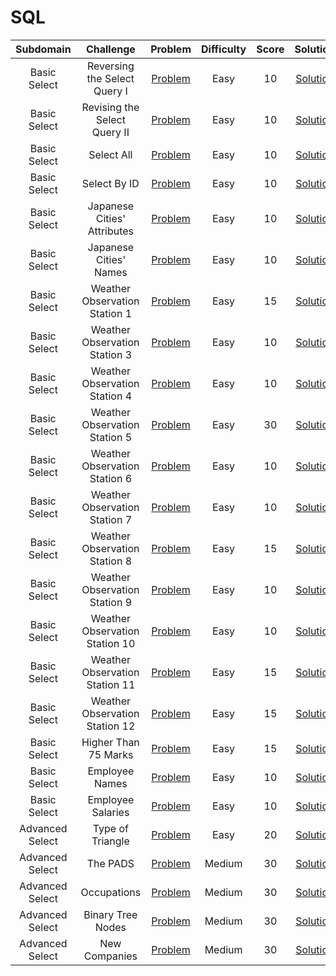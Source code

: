 # SQL

|    Subdomain    |           Challenge            |                                         Problem                                         | Difficulty | Score |                                           Solution                                            |
| :-------------: | :----------------------------: | :-------------------------------------------------------------------------------------: | :--------: | :---: | :-------------------------------------------------------------------------------------------: |
|  Basic Select   |  Reversing the Select Query I  |   [Problem](https://www.hackerrank.com/challenges/revising-the-select-query/problem)    |    Easy    |  10   |    [Solution](/01%20-%20Basic%20Select/01%20-%20Reversing%20the%20Select%20Query%20I.sql)     |
|  Basic Select   |  Revising the Select Query II  |  [Problem](https://www.hackerrank.com/challenges/revising-the-select-query-2/problem)   |    Easy    |  10   |    [Solution](/01%20-%20Basic%20Select/02%20-%20Reversing%20the%20Select%20Query%20II.sql)    |
|  Basic Select   |           Select All           |         [Problem](https://www.hackerrank.com/challenges/select-all-sql/problem)         |    Easy    |  10   |                [Solution](/01%20-%20Basic%20Select/03%20-%20Select%20All.sql)                 |
|  Basic Select   |          Select By ID          |          [Problem](https://www.hackerrank.com/challenges/select-by-id/problem)          |    Easy    |  10   |              [Solution](/01%20-%20Basic%20Select/04%20-%20Select%20By%20ID.sql)               |
|  Basic Select   |  Japanese Cities' Attributes   |   [Problem](https://www.hackerrank.com/challenges/japanese-cities-attributes/problem)   |    Easy    |  10   |       [Solution](/01%20-%20Basic%20Select/05%20-%20Japanese%20Cities'%20Attributes.sql)       |
|  Basic Select   |     Japanese Cities' Names     |      [Problem](https://www.hackerrank.com/challenges/japanese-cities-name/problem)      |    Easy    |  10   |         [Solution](/01%20-%20Basic%20Select/06%20-%20Japanese%20Cities'%20Names.sql)          |
|  Basic Select   | Weather Observation Station 1  | [Problem](https://www.hackerrank.com/challenges/weather-observation-station-1/problem)  |    Easy    |  15   |     [Solution](/01%20-%20Basic%20Select/07%20-%20Weather%20Observation%20Station%201.sql)     |
|  Basic Select   | Weather Observation Station 3  | [Problem](https://www.hackerrank.com/challenges/weather-observation-station-3/problem)  |    Easy    |  10   |     [Solution](/01%20-%20Basic%20Select/08%20-%20Weather%20Observation%20Station%203.sql)     |
|  Basic Select   | Weather Observation Station 4  | [Problem](https://www.hackerrank.com/challenges/weather-observation-station-4/problem)  |    Easy    |  10   |     [Solution](/01%20-%20Basic%20Select/09%20-%20Weather%20Observation%20Station%204.sql)     |
|  Basic Select   | Weather Observation Station 5  | [Problem](https://www.hackerrank.com/challenges/weather-observation-station-5/problem)  |    Easy    |  30   |     [Solution](/01%20-%20Basic%20Select/10%20-%20Weather%20Observation%20Station%205.sql)     |
|  Basic Select   | Weather Observation Station 6  | [Problem](https://www.hackerrank.com/challenges/weather-observation-station-6/problem)  |    Easy    |  10   |     [Solution](/01%20-%20Basic%20Select/11%20-%20Weather%20Observation%20Station%206.sql)     |
|  Basic Select   | Weather Observation Station 7  | [Problem](https://www.hackerrank.com/challenges/weather-observation-station-7/problem)  |    Easy    |  10   |     [Solution](/01%20-%20Basic%20Select/12%20-%20Weather%20Observation%20Station%207.sql)     |
|  Basic Select   | Weather Observation Station 8  | [Problem](https://www.hackerrank.com/challenges/weather-observation-station-8/problem)  |    Easy    |  15   |     [Solution](/01%20-%20Basic%20Select/13%20-%20Weather%20Observation%20Station%208.sql)     |
|  Basic Select   | Weather Observation Station 9  | [Problem](https://www.hackerrank.com/challenges/weather-observation-station-9/problem)  |    Easy    |  10   |     [Solution](/01%20-%20Basic%20Select/14%20-%20Weather%20Observation%20Station%209.sql)     |
|  Basic Select   | Weather Observation Station 10 | [Problem](https://www.hackerrank.com/challenges/weather-observation-station-10/problem) |    Easy    |  10   |    [Solution](/01%20-%20Basic%20Select/15%20-%20Weather%20Observation%20Station%2010.sql)     |
|  Basic Select   | Weather Observation Station 11 | [Problem](https://www.hackerrank.com/challenges/weather-observation-station-11/problem) |    Easy    |  15   |    [Solution](/01%20-%20Basic%20Select/16%20-%20Weather%20Observation%20Station%2011.sql)     |
|  Basic Select   | Weather Observation Station 12 | [Problem](https://www.hackerrank.com/challenges/weather-observation-station-12/problem) |    Easy    |  15   |    [Solution](/01%20-%20Basic%20Select/17%20-%20Weather%20Observation%20Station%2012.sql)     |
|  Basic Select   |      Higher Than 75 Marks      |       [Problem](https://www.hackerrank.com/challenges/more-than-75-marks/problem)       |    Easy    |  15   |         [Solution](/01%20-%20Basic%20Select/18%20-%20Higher%20Than%2075%20Marks.sql)          |
|  Basic Select   |         Employee Names         |       [Problem](https://www.hackerrank.com/challenges/name-of-employees/problem)        |    Easy    |  10   |              [Solution](/01%20-%20Basic%20Select/19%20-%20Employee%20Names.sql)               |
|  Basic Select   |       Employee Salaries        |      [Problem](https://www.hackerrank.com/challenges/salary-of-employees/problem)       |    Easy    |  10   |             [Solution](/01%20-%20Basic%20Select/20%20-%20Employee%20Salaries.sql)             |
| Advanced Select |        Type of Triangle        |     [Problem](https://www.hackerrank.com/challenges/what-type-of-triangle/problem)      |    Easy    |  20   | [Solution](/Python/02%20-%20Basic%20Data%20Types/02%20-%20Find%20the%20Runner-up%20Score!.py) |
| Advanced Select |            The PADS            |            [Problem](https://www.hackerrank.com/challenges/the-pads/problem)            |   Medium   |  30   |              [Solution](/SQL/02%20-%20Advanced%20Select/02%20-%20The%20PADS.sql)              |
| Advanced Select |          Occupations           |          [Problem](https://www.hackerrank.com/challenges/occupations/problem)           |   Medium   |  30   |             [Solution](/SQL/02%20-%20Advanced%20Select/03%20-%20Occupations.sql)              |
| Advanced Select |       Binary Tree Nodes        |      [Problem](https://www.hackerrank.com/challenges/binary-search-tree-1/problem)      |   Medium   |  30   |        [Solution](/SQL/02%20-%20Advanced%20Select/04%20-%20Binary%20Tree%20Nodes.sql)         |
| Advanced Select |         New Companies          |          [Problem](https://www.hackerrank.com/challenges/the-company/problem)           |   Medium   |  30   |           [Solution](/SQL/02%20-%20Advanced%20Select/05%20-%20New%20Companies.sql)            |
